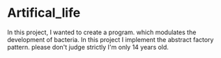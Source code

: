 # Artifical_life
In this project, I wanted to create a program. 
which modulates the development of bacteria. 
In this project I implement the abstract factory pattern.
please don't judge strictly I'm only 14 years old.


